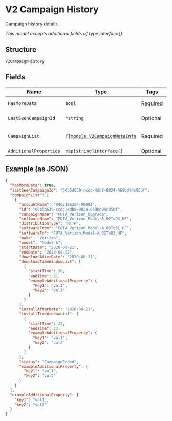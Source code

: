 
# V2 Campaign History

Campaign history details.

*This model accepts additional fields of type interface{}.*

## Structure

`V2CampaignHistory`

## Fields

| Name | Type | Tags | Description |
|  --- | --- | --- | --- |
| `HasMoreData` | `bool` | Required | Has more report flag. |
| `LastSeenCampaignId` | `*string` | Optional | Campaign identifier. |
| `CampaignList` | [`[]models.V2CampaignMetaInfo`](../../doc/models/v2-campaign-meta-info.md) | Required | Software upgrade list. |
| `AdditionalProperties` | `map[string]interface{}` | Optional | - |

## Example (as JSON)

```json
{
  "hasMoreData": true,
  "lastSeenCampaignId": "60b5d639-ccdc-4db8-8824-069bd94c95bf",
  "campaignList": [
    {
      "accountName": "0402196254-00001",
      "id": "60b5d639-ccdc-4db8-8824-069bd94c95bf",
      "campaignName": "FOTA_Verizon_Upgrade",
      "softwareName": "FOTA_Verizon_Model-A_02To03_HF",
      "distributionType": "HTTP",
      "softwareFrom": "FOTA_Verizon_Model-A_00To01_HF",
      "softwareTo": "FOTA_Verizon_Model-A_02To03_HF",
      "make": "Verizon",
      "model": "Model-A",
      "startDate": "2020-08-21",
      "endDate": "2020-08-22",
      "downloadAfterDate": "2020-08-21",
      "downloadTimeWindowList": [
        {
          "startTime": 20,
          "endTime": 21,
          "exampleAdditionalProperty": {
            "key1": "val1",
            "key2": "val2"
          }
        }
      ],
      "installAfterDate": "2020-08-21",
      "installTimeWindowList": [
        {
          "startTime": 22,
          "endTime": 23,
          "exampleAdditionalProperty": {
            "key1": "val1",
            "key2": "val2"
          }
        }
      ],
      "status": "CampaignEnded",
      "exampleAdditionalProperty": {
        "key1": "val1",
        "key2": "val2"
      }
    }
  ],
  "exampleAdditionalProperty": {
    "key1": "val1",
    "key2": "val2"
  }
}
```

